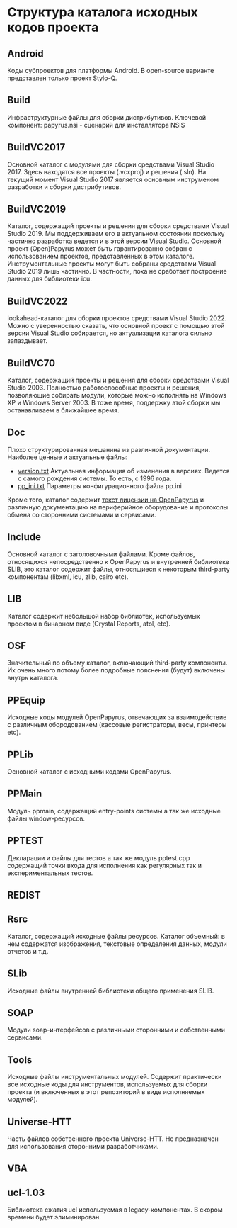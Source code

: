 # Структура каталога исходных кодов проекта

## Android
Коды субпроектов для платформы Android. В open-source варианте представлен только проект Stylo-Q.
## Build
Инфраструктурные файлы для сборки дистрибутивов. Ключевой компонент: papyrus.nsi - сценарий для инсталлятора NSIS
## BuildVC2017
Основной каталог с модулями для сборки средствами Visual Studio 2017. Здесь находятся все проекты (.vcxproj) и решения (.sln).
На текущий момент Visual Studio 2017 является основным инструменом разработки и сборки дистрибутивов.
## BuildVC2019
Каталог, содержащий проекты и решения для сборки средствами Visual Studio 2019. Мы поддерживаем его в актуальном состоянии поскольку
частично разработка ведется и в этой версии Visual Studio. Основной проект (Open)Papyrus может быть гарантированно собран с использованием
проектов, представленных в этом каталоге. Инструментальные проекты могут быть собраны средствами Visual Studio 2019 лишь частично.
В частности, пока не сработает построение данных для библиотеки icu.
## BuildVC2022
lookahead-каталог для сборки проектов средствами Visual Studio 2022. Можно с уверенностью сказать, что основной проект с помощью этой версии
Visual Studio собирается, но актуализации каталога сильно запаздывает.
## BuildVC70
Каталог, содержащий проекты и решения для сборки средствами Visual Studio 2003. Полностью работоспособные проекты и решения, позволяющие
собирать модули, которые можно исполнять на Windows XP и Windows Server 2003. В тоже время, поддержку этой сборки мы останавливаем в ближайшее время.
## Doc
Плохо структурированная мешанина из различной документации. Наиболее ценные и актуальные файлы: 

* [version.txt](https://github.com/papyrussolution/OpenPapyrus/blob/master/Src/Doc/VERSION.TXT) Актуальная информация об изменения в версиях. Ведется с самого рождения системы. То есть, с 1996 года.
* [pp_ini.txt](https://github.com/papyrussolution/OpenPapyrus/blob/master/Src/Doc/PP_INI.TXT) Параметры конфигурационного файла pp.ini

Кроме того, каталог содержит [текст лицензии на OpenPapyrus](https://github.com/papyrussolution/OpenPapyrus/blob/master/Src/Doc/license-gnu-affero.txt)
и различную документацию на периферийное оборудование и протоколы обмена со сторонними системами и сервисами.

## Include

Основной каталог с заголовочными файлами. Кроме файлов, относящихся непосредственно к OpenPapyrus и внутренней библиотеке SLIB, это каталог содержит
файлы, относящиеся к некоторым third-party компонентам (libxml, icu, zlib, cairo etc).

## LIB

Каталог содержит небольшой набор библиотек, используемых проектом в бинарном виде (Crystal Reports, atol, etc).

## OSF

Значительный по объему каталог, включающий third-party компоненты. Их очень много потому более подробные пояснения (будут) включены внутрь каталога.

## PPEquip

Исходные коды модулей OpenPapyrus, отвечающих за взаимодействие с различным обородованием (кассовые регистраторы, весы, принтеры etc).

## PPLib

Основной каталог с исходными кодами OpenPapyrus.

## PPMain

Модуль ppmain, содержащий entry-points системы а так же исходные файлы window-ресурсов.

## PPTEST

Декларации и файлы для тестов а так же модуль pptest.cpp содержащий точки входа для исполнения как регулярных так и экспериментальных тестов.

## REDIST

## Rsrc

Каталог, содержащий исходные файлы ресурсов. Каталог объемный: в нем содержатся изображения, текстовые определения данных, модули отчетов и т.д.

## SLib

Исходные файлы внутренней библиотеки общего применения SLIB.

## SOAP

Модули soap-интерфейсов с различными сторонними и собственными сервисами.

## Tools

Исходные файлы инструментальных модулей. Содержит практически все исходные коды для инструментов, используемых для сборки проекта (и включенных
в этот репозиторий в виде исполняемых модулей).

## Universe-HTT

Часть файлов собственного проекта Universe-HTT. Не предназначен для использования сторонними разработчиками.

## VBA

## ucl-1.03

Библиотека сжатия ucl используемая в legacy-компонентах. В скором времени будет элиминирован.
